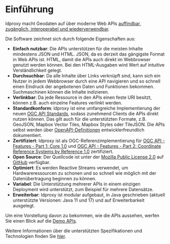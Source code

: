 # Einführung

ldproxy macht Geodaten auf über moderne Web APIs [auffindbar, zugänglich, interoperabel und wiederverwendbar](https://www.go-fair.org/fair-principles/).

Die Software zeichnet sich durch folgende Eigenschaften aus:

* **Einfach nutzbar**: Die APIs unterstützen für die meisten Inhalte mindestens JSON und HTML. JSON, da es derzeit das gängigste Format in Web APIs ist. HTML, damit die APIs auch direkt im Webbrowser genutzt werden können. Bei den HTML-Ausgaben wird Wert auf intuitive Verständlichkeit gelegt.
* **Durchsuchbar**: Da alle Inhalte über Links verknüpft sind, kann sich ein Nutzer in jedem Webbrowser durch eine API navigieren und so schnell einen Eindruck der angebotenen Daten und Funktionen bekommen. Suchmaschinen können die Inhalte indizieren.
* **Verlinkbar**: Da jede Ressource in den APIs einen feste URI besitzt, können z.B. auch einzelne Features verlinkt werden.
* **Standardkonform**: ldproxy ist eine umfangreiche Implementierung der neuen [OGC API Standards](https://ogcapi.ogc.org/), sodass zunehmend Clients die APIs direkt nutzen können. Das gilt auch für die unterstützten Formate, z.B. GeoJSON, Mapbox Vector Tiles, Mapbox Styles oder TileJSON. Die APIs selbst werden über [OpenAPI-Definitionen](https://www.openapis.org/) entwicklerfreundlich dokumentiert.
* **Zertifiziert**: ldproxy ist als OGC-Referenzimplementierung für [OGC API - Features - Part 1: Core 1.0](http://www.opengis.net/doc/IS/ogcapi-features-1/1.0) und [OGC API - Features - Part 2: Coordinate Reference Systems by Reference 1.0](http://www.opengis.net/doc/IS/ogcapi-features-2/1.0) zertifiziert.
* **Open Source**: Der Quellcode ist unter der [Mozilla Public License 2.0](http://mozilla.org/MPL/2.0/) auf [GitHub](https://github.com/interactive-instruments/ldproxy) verfügbar.
* **Optimiert**: Es werden Reactive Streams verwendet, um Hardwareressourcen zu schonen und so schnell wie möglich mit der Datenübertragung beginnen zu können.
* **Variabel**: Die Unterstützung mehrerer APIs in einem einzigen Deployment wird unterstützt, zum Beispiel für mehrere Datensätze.
* **Erweiterbar**: ldproxy ist modular aufgebaut, in Java geschrieben (aktuell unterstützte Versionen: Java 11 und 17) und auf Erweiterbarkeit ausgelegt.

Um eine Vorstellung davon zu bekommen, wie die APIs aussehen, werfen Sie einen Blick auf die [Demo APIs](https://demo.ldproxy.net).

Weitere Informationen über die unterstützten Spezifikationen und Technologien finden Sie [hier](advanced/specifications.md).

